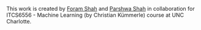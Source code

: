 This work is created by [Foram Shah](https://github.com/foram-s1) and [Parshwa Shah](https://github.com/ParshwaS) in collaboration for ITCS6556 - Machine Learning (by Christian Kümmerle) course at UNC Charlotte.